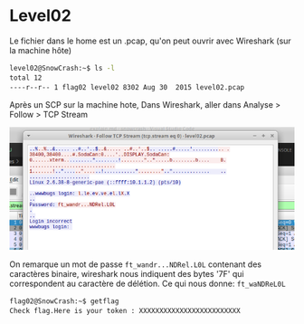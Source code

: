 # Level02

Le fichier dans le home est un .pcap, qu'on peut ouvrir avec Wireshark (sur la machine hôte)

```bash
level02@SnowCrash:~$ ls -l
total 12
----r--r-- 1 flag02 level02 8302 Aug 30  2015 level02.pcap
```

Après un SCP sur la machine hote,
Dans Wireshark, aller dans Analyse > Follow > TCP Stream

![image](./screen1.png)

On remarque un mot de passe `ft_wandr...NDRel.L0L`
contenant des caractères binaire, wireshark nous indiquent des bytes '7F' qui correspondent au caractère de délétion.
Ce qui nous donne: `ft_waNDReL0L`

```bash
flag02@SnowCrash:~$ getflag
Check flag.Here is your token : XXXXXXXXXXXXXXXXXXXXXXXXX
```